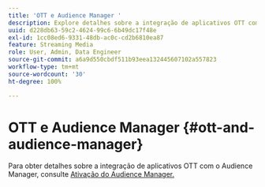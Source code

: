 ```yaml
---
title: 'OTT e Audience Manager '
description: Explore detalhes sobre a integração de aplicativos OTT com o Audience Manager.
uuid: d228db63-59c2-4624-99c6-6b49dc17f48e
exl-id: 1cc08ed6-9331-48db-ac0c-cd2b6810ea87
feature: Streaming Media
role: User, Admin, Data Engineer
source-git-commit: a6a9d550cbdf511b93eea132445607102a557823
workflow-type: tm+mt
source-wordcount: '30'
ht-degree: 100%

---
```


# OTT e Audience Manager {#ott-and-audience-manager}

Para obter detalhes sobre a integração de aplicativos OTT com o Audience Manager, consulte [Ativação do Audience Manager.](/help/legacy/intro-to-ava/am-enablement.md)
